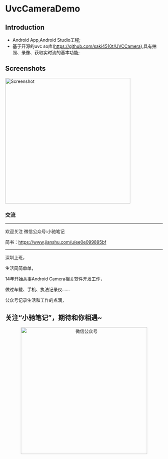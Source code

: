UvcCameraDemo
===================================
 
Introduction
------------
* Android App,Android Studio工程;
* 基于开源的uvc so库(https://github.com/saki4510t/UVCCamera),具有拍照、录像、获取实时流的基本功能;

Screenshots
-------------

<img src="screenshots/main.png" height="400" alt="Screenshot"/> 


### 交流
-------------

欢迎关注 微信公众号:小驰笔记

简书：https://www.jianshu.com/u/ee0e099895bf

-------------
深圳上班，

生活简简单单，

14年开始从事Android Camera相关软件开发工作，

做过车载、手机、执法记录仪......

公众号记录生活和工作的点滴，

关注“小驰笔记”，期待和你相遇~
-------------

<div align="center">
    <img src="./images/dev_wechat.png" widht="809px" height="404px" alt="微信公众号"/>
</div>




